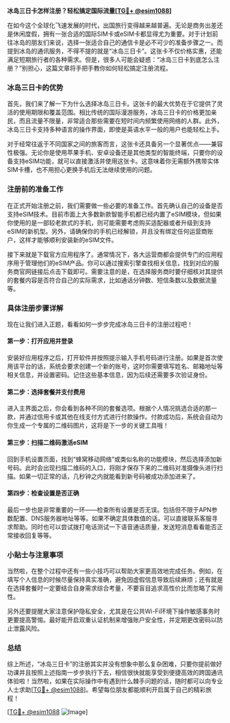 **冰岛三日卡怎样注册？轻松搞定国际流量[[TG💪+ @esim1088](https://t.me/s/esim1088)]**

在如今这个全球化飞速发展的时代，出国旅行变得越来越普遍。无论是商务出差还是休闲度假，拥有一张合适的国际SIM卡或eSIM卡都显得尤为重要。对于计划前往冰岛的朋友们来说，选择一张适合自己的通信卡是必不可少的准备步骤之一。而提到冰岛的通讯服务，不得不提的就是“冰岛三日卡”。这张卡不仅价格实惠，还能满足短期旅行者的各种需求。但是，很多人可能会疑惑：“冰岛三日卡到底怎么注册？”别担心，这篇文章将手把手教你如何轻松搞定注册流程。

### 冰岛三日卡的优势

首先，我们来了解一下为什么选择冰岛三日卡。这张卡的最大优势在于它提供了灵活的使用期限和覆盖范围。相比传统的国际漫游服务，冰岛三日卡的价格更加亲民，而且流量不限量，非常适合那些需要在短时间内频繁使用网络的人群。此外，冰岛三日卡支持多种语言的操作界面，即使是英语水平一般的用户也能轻松上手。

对于经常往返于不同国家之间的旅客而言，这张卡还具备另一个显著优点——兼容性极强。无论你是使用苹果手机、安卓设备还是其他类型的智能终端，只要你的设备支持eSIM功能，就可以直接激活并使用这张卡。这意味着你无需额外携带实体SIM卡槽，也不用担心更换手机后无法继续使用的问题。

### 注册前的准备工作

在正式开始注册之前，我们需要做一些必要的准备工作。首先确认自己的设备是否支持eSIM技术。目前市面上大多数新款智能手机都已经内置了eSIM模块，但如果你使用的是一部较老款式的手机，则可能需要考虑购买适配器或者升级到支持eSIM的新机型。另外，请确保你的手机已经解锁，并且没有绑定任何运营商账户，这样才能够顺利安装新的eSIM文件。

接下来就是下载官方应用程序了。通常情况下，各大运营商都会提供专门的应用程序用于管理他们的eSIM产品。你可以通过搜索引擎查找相关信息，找到对应的服务商官网链接后点击下载即可。需要注意的是，在选择服务商时要仔细核对其提供的套餐内容是否符合自己的实际需求，比如通话分钟数、短信条数以及数据流量等。

### 具体注册步骤详解

现在让我们进入正题，看看如何一步步完成冰岛三日卡的注册过程吧！

#### 第一步：打开应用并登录
安装好应用程序之后，打开软件并按照提示输入手机号码进行注册。如果是首次使用该平台的话，系统会要求创建一个新的账号，这时你需要填写姓名、邮箱地址等相关信息，并设置密码。记住这些基本信息，因为后续还需要多次验证身份。

#### 第二步：选择套餐并支付费用
进入主界面之后，你会看到各种不同的套餐选项。根据个人情况挑选合适的那一款，并通过信用卡或其他在线支付方式进行付款操作。付款成功后，系统会自动为你生成一个专属的二维码图片，这将是下一步的关键工具哦！

#### 第三步：扫描二维码激活eSIM
回到手机设置页面，找到“蜂窝移动网络”或类似名称的功能模块，然后选择添加新号码。此时会出现扫描二维码的入口，将刚才保存下来的二维码对准摄像头进行扫描。如果一切正常的话，几秒钟之内就能看到新号码被成功添加进来了。

#### 第四步：检查设置是否正确
最后一步也是非常重要的一环——检查所有设置是否无误。包括但不限于APN参数配置、DNS服务器地址等等。如果不确定具体数值的话，可以直接联系客服寻求帮助。同时也可以尝试拨打电话测试一下语音通话质量，发送短消息看看能否正常接收回复等等。

### 小贴士与注意事项

当然啦，在整个过程中还有一些小技巧可以帮助大家更高效地完成任务。例如，在填写个人信息的时候尽量保持真实准确，避免因虚假信息导致后续麻烦；还有就是在选择套餐时一定要结合自身需求综合考量，不要盲目追求高性价比而忽略了实用性。

另外还要提醒大家注意保护隐私安全，尤其是在公共Wi-Fi环境下操作敏感事务时更要提高警惕。最好能开启双重认证机制来增强账户安全性，并定期更改密码以防止泄露风险。

### 总结

综上所述，“冰岛三日卡”的注册其实并没有想象中那么复杂困难，只要你提前做好功课并且按照上述指南一步步执行下去，相信很快就能享受到便捷高效的跨国通讯体验啦！当然啦，如果在实际操作中有遇到什么棘手问题的话，随时都可以向专业人士求助[[TG💪+ @esim1088](https://t.me/s/esim1088)]。希望每位朋友都能顺利开启属于自己的精彩旅程！

[[TG💪+ @esim1088](https://t.me/s/esim1088) ![Image](https://i.postimg.cc/4NQfJmqS/Snipaste-2025-05-13-00-14-12.png)]